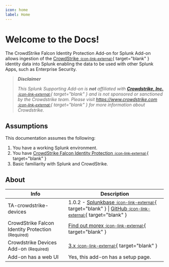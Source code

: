 ```yaml
---
icon: home
label: Home
---
```


# Welcome to the Docs!

The CrowdStrike Falcon Identity Protection Add-on for Splunk Add-on allows ingestion of the [CrowdStrike <small>:icon-link-external:</small>][crowdstrike]{ target="blank" } identity data into Splunk enabling the data to be used with other Splunk Apps, such as Enterprise Security.

> __*Disclaimer*__
> 
> *This Splunk Supporting Add-on is __not__ affiliated with [__Crowdstrike, Inc.__ <small>:icon-link-external:</small>][crowdstrike]{ target="blank" } and is not sponsored or sanctioned by the Crowdstrike team. Please visit [https://www.crowdstrike.com <small>:icon-link-external:</small>][crowdstrike]{ target="blank" } for more information about Crowdstrike.*

## Assumptions

This documentation assumes the following:

1. You have a working Splunk environment.
2. You have [CrowdStrike Falcon Identity Protection <small>:icon-link-external:</small>][crowdstrike-identity]{ target="blank" }
3. Basic familiarity with Splunk and CrowdStrike.

## About

Info | Description
------|----------
TA-crowdstrike-devices | 1.0.2 - [Splunkbase <small>:icon-link-external:</small>](https://splunkbase.splunk.com/app/6893){ target="blank" } \| [GitHub <small>:icon-link-external:</small>](https://github.com/ZachChristensen28/TA-crowdstrike-identities/releases){ target="blank" }
CrowdStrike Falcon Identity Protection <small>(Required)</small> | [Find out morex <small>:icon-link-external:</small>](https://splunkbase.splunk.com/app/263){ target="blank" }
Crowdstrike Devices Add-on <small>(Required)</small> | [3.x <small>:icon-link-external:</small>][crowdstrike-identity]{ target="blank" }
Add-on has a web UI | Yes, this add-on has a setup page.

[crowdstrike]: https://www.crowdstrike.com
[crowdstrike-identity]: https://www.crowdstrike.com/products/identity-protection/